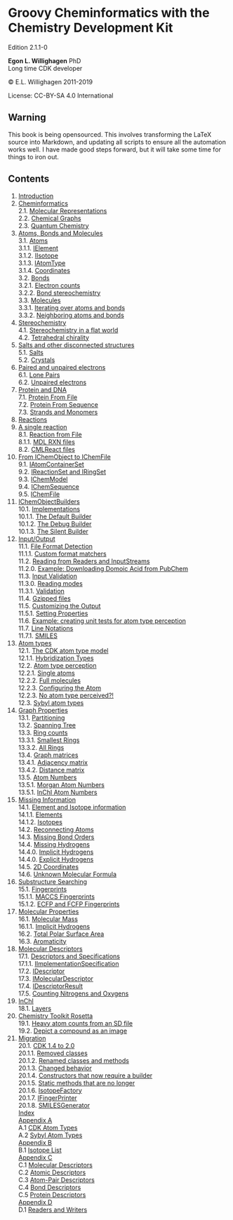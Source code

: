 # Groovy Cheminformatics with the Chemistry Development Kit

<script type="application/ld+json">
{
  "@context":"http://schema.org/",
  "@type":"CreativeWork",
  "about":"This text book describes how to write cheminformatics software with Groovy and the Chemistry Development Kit.",
  "audience":[{
    "@type":"Audience","name":"post-docs"
  }],
  "genre":[{
    "@type":"URL","url":"http://edamontology.org/topic_2258"
  }],
  "name":"Groovy Cheminformatics with the Chemistry Development Kit",
  "author":[{
    "@type":"Person",
    "name":"Egon Willighagen",
    "identifier":"0000-0001-7542-0286"
  }],
  "keywords":"cheminformatics, chemoinformatics, java, Groovy, Chemistry Development Kit, CDK",
  "license":"CC BY-SA 4.0",
  "url": "https://egonw.github.io/cdkbook/",
  "version":"2.1.1-0"
}
</script>


Edition 2.1.1-0

**Egon L. Willighagen** PhD<br />
Long time CDK developer

© E.L. Willighagen 2011-2019

License: CC-BY-SA 4.0 International

## Warning

This book is being opensourced. This involves transforming the LaTeX source into Markdown,
and updating all scripts to ensure all the automation works well. I have made good
steps forward, but it will take some time for things to iron out.

## Contents

1. [Introduction](introduction.md) <br />
2. [Cheminformatics](cheminfo.md) <br />
2.1. [Molecular Representations](cheminfo.md#molecular-representations) <br />
2.2. [Chemical Graphs](cheminfo.md#chemical-graphs) <br />
2.3. [Quantum Chemistry](cheminfo.md#quantum-chemistry) <br />
3. [Atoms, Bonds and Molecules](atomsbonds.md) <br />
3.1. [Atoms](atomsbonds.md#atoms) <br />
3.1.1. [IElement](atomsbonds.md#ielement) <br />
3.1.2. [IIsotope](atomsbonds.md#iisotope) <br />
3.1.3. [IAtomType](atomsbonds.md#iatomtype) <br />
3.1.4. [Coordinates](atomsbonds.md#coordinates) <br />
3.2. [Bonds](atomsbonds.md#bonds) <br />
3.2.1. [Electron counts](atomsbonds.md#electron-counts) <br />
3.2.2. [Bond stereochemistry](atomsbonds.md#bond-stereochemistry) <br />
3.3. [Molecules](atomsbonds.md#molecules) <br />
3.3.1. [Iterating over atoms and bonds](atomsbonds.md#iterating-over-atoms-and-bonds) <br />
3.3.2. [Neighboring atoms and bonds](atomsbonds.md#neighboring-atoms-and-bonds) <br />
4. [Stereochemistry](stereo.md) <br />
4.1. [Stereochemistry in a flat world](stereo.md#stereochemistry-in-a-flat-world) <br />
4.2. [Tetrahedral chirality](stereo.md#tetrahedral-chirality) <br />
5. [Salts and other disconnected structures](salts.md) <br />
5.1. [Salts](salts.md#salts) <br />
5.2. [Crystals](salts.md#crystals) <br />
6. [Paired and unpaired electrons](unpairedelectrons.md) <br />
6.1. [Lone Pairs](unpairedelectrons.md#lone-pairs) <br />
6.2. [Unpaired electrons](unpairedelectrons.md#unpaired-electrons) <br />
7. [Protein and DNA](protein.md) <br />
7.1. [Protein From File](protein.md#protein-from-file) <br />
7.2. [Protein From Sequence](protein.md#protein-from-sequence) <br />
7.3. [Strands and Monomers](protein.md#strands-and-monomers) <br />
8. [Reactions](reaction.md) <br />
8. [A single reaction](reaction.md) <br />
8.1. [Reaction from File](reaction.md#reaction-from-file) <br />
8.1.1. [MDL RXN files](reaction.md#mdl-rxn-files) <br />
8.2. [CMLReact files](reaction.md#cmlreact-files) <br />
9. [From IChemObject to IChemFile](chemobject.md) <br />
9.1. [IAtomContainerSet](chemobject.md#iatomcontainerset) <br />
9.2. [IReactionSet and IRingSet](chemobject.md#ireactionset-and-iringset) <br />
9.3. [IChemModel](chemobject.md#ichemmodel) <br />
9.4. [IChemSequence](chemobject.md#ichemsequence) <br />
9.5. [IChemFile](chemobject.md#ichemfile) <br />
10. [IChemObjectBuilders](builders.md) <br />
10.1. [Implementations](builders.md#implementations) <br />
10.1.1. [The Default Builder](builders.md#the-default-builder) <br />
10.1.2. [The Debug Builder](builders.md#the-debug-builder) <br />
10.1.3. [The Silent Builder](builders.md#the-silent-builder) <br />
11. [Input/Output](io.md) <br />
11.1. [File Format Detection](io.md#file-format-detection) <br />
11.1.1. [Custom format matchers](io.md#custom-format-matchers) <br />
11.2. [Reading from Readers and InputStreams](io.md#reading-from-readers-and-inputstreams) <br />
11.2.0. [Example: Downloading Domoic Acid from PubChem](io.md#example:-downloading-domoic-acid-from-pubchem) <br />
11.3. [Input Validation](io.md#input-validation) <br />
11.3.0. [Reading modes](io.md#reading-modes) <br />
11.3.1. [Validation](io.md#validation) <br />
11.4. [Gzipped files](io.md#gzipped-files) <br />
11.5. [Customizing the Output](io.md#customizing-the-output) <br />
11.5.1. [Setting Properties](io.md#setting-properties) <br />
11.6. [Example: creating unit tests for atom type perception](io.md#example:-creating-unit-tests-for-atom-type-perception) <br />
11.7. [Line Notations](io.md#line-notations) <br />
11.7.1. [SMILES](io.md#smiles) <br />
12. [Atom types](atomtype.md) <br />
12.1. [The CDK atom type model](atomtype.md#the-cdk-atom-type-model) <br />
12.1.1. [Hybridization Types](atomtype.md#hybridization-types) <br />
12.2. [Atom type perception](atomtype.md#atom-type-perception) <br />
12.2.1. [Single atoms](atomtype.md#single-atoms) <br />
12.2.2. [Full molecules](atomtype.md#full-molecules) <br />
12.2.3. [Configuring the Atom](atomtype.md#configuring-the-atom) <br />
12.2.3. [No atom type perceived?!](atomtype.md#no-atom-type-perceived?!) <br />
12.3. [Sybyl atom types](atomtype.md#sybyl-atom-types) <br />
13. [Graph Properties](graph.md) <br />
13.1. [Partitioning](graph.md#partitioning) <br />
13.2. [Spanning Tree](graph.md#spanning-tree) <br />
13.3. [Ring counts](graph.md#ring-counts) <br />
13.3.1. [Smallest Rings](graph.md#smallest-rings) <br />
13.3.2. [All Rings](graph.md#all-rings) <br />
13.4. [Graph matrices](graph.md#graph-matrices) <br />
13.4.1. [Adjacency matrix](graph.md#adjacency-matrix) <br />
13.4.2. [Distance matrix](graph.md#distance-matrix) <br />
13.5. [Atom Numbers](graph.md#atom-numbers) <br />
13.5.1. [Morgan Atom Numbers](graph.md#morgan-atom-numbers) <br />
13.5.1. [InChI Atom Numbers](graph.md#inchi-atom-numbers) <br />
14. [Missing Information](missing.md) <br />
14.1. [Element and Isotope information](missing.md#element-and-isotope-information) <br />
14.1.1. [Elements](missing.md#elements) <br />
14.1.2. [Isotopes](missing.md#isotopes) <br />
14.2. [Reconnecting Atoms](missing.md#reconnecting-atoms) <br />
14.3. [Missing Bond Orders](missing.md#missing-bond-orders) <br />
14.4. [Missing Hydrogens](missing.md#missing-hydrogens) <br />
14.4.0. [Implicit Hydrogens](missing.md#implicit-hydrogens) <br />
14.4.0. [Explicit Hydrogens](missing.md#explicit-hydrogens) <br />
14.5. [2D Coordinates](missing.md#2d-coordinates) <br />
14.6. [Unknown Molecular Formula](missing.md#unknown-molecular-formula) <br />
15. [Substructure Searching](substructure.md) <br />
15.1. [Fingerprints](substructure.md#fingerprints) <br />
15.1.1. [MACCS Fingerprints](substructure.md#maccs-fingerprints) <br />
15.1.2. [ECFP and FCFP Fingerprints](substructure.md#ecfp-and-fcfp-fingerprints) <br />
16. [Molecular Properties](properties.md) <br />
16.1. [Molecular Mass](properties.md#molecular-mass) <br />
16.1.1. [Implicit Hydrogens](properties.md#implicit-hydrogens) <br />
16.2. [Total Polar Surface Area](properties.md#total-polar-surface-area) <br />
16.3. [Aromaticity](properties.md#aromaticity) <br />
17. [Molecular Descriptors](descriptor.md) <br />
17.1. [Descriptors and Specifications](descriptor.md#descriptors-and-specifications) <br />
17.1.1. [IImplementationSpecification](descriptor.md#iimplementationspecification) <br />
17.2. [IDescriptor](descriptor.md#idescriptor) <br />
17.3. [IMolecularDescriptor](descriptor.md#imoleculardescriptor) <br />
17.4. [IDescriptorResult](descriptor.md#idescriptorresult) <br />
17.5. [Counting Nitrogens and Oxygens](descriptor.md#counting-nitrogens-and-oxygens) <br />
18. [InChI](inchi.md) <br />
18.1. [Layers](inchi.md#layers) <br />
19. [Chemistry Toolkit Rosetta](ctr.md) <br />
19.1. [Heavy atom counts from an SD file](ctr.md#heavy-atom-counts-from-an-sd-file) <br />
19.2. [Depict a compound as an image](ctr.md#depict-a-compound-as-an-image) <br />
20. [Migration](migration.md) <br />
20.1. [CDK 1.4 to 2.0](migration.md#cdk-14-to-20) <br />
20.1.1. [Removed classes](migration.md#removed-classes) <br />
20.1.2. [Renamed classes and methods](migration.md#renamed-classes-and-methods) <br />
20.1.3. [Changed behavior](migration.md#changed-behavior) <br />
20.1.4. [Constructors that now require a builder](migration.md#constructors-that-now-require-a-builder) <br />
20.1.5. [Static methods that are no longer](migration.md#static-methods-that-are-no-longer) <br />
20.1.6. [IsotopeFactory](migration.md#isotopefactory) <br />
20.1.7. [IFingerPrinter](migration.md#ifingerprinter) <br />
20.1.8. [SMILESGenerator](migration.md#smilesgenerator) <br />
[Index](indexList.md) <br />
[Appendix A](appatomtypes.md) <br />
A.1 [CDK Atom Types](appatomtypes.md#cdk-atom-types) <br />
A.2 [Sybyl Atom Types](appatomtypes.md#sybyl-atom-types) <br />
[Appendix B](appisotopes.md) <br />
B.1 [Isotope List](appisotopes.md) <br />
[Appendix C](appmoldescs.md) <br />
C.1 [Molecular Descriptors](appmoldescs.md#molecular-descriptors) <br />
C.2 [Atomic Descriptors](appmoldescs.md#atomic-descriptors) <br />
C.3 [Atom-Pair Descriptors](appmoldescs.md#atom-pair-descriptors) <br />
C.4 [Bond Descriptors](appmoldescs.md#bond-descriptors) <br />
C.5 [Protein Descriptors](appmoldescs.md#protein-descriptors) <br />
[Appendix D](appfileformats.md) <br />
D.1 [Readers and Writers](appfileformats.md#the-readers-and-writers) <br />
